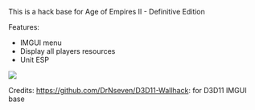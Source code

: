 This is a hack base for Age of Empires II - Definitive Edition

Features:
- IMGUI menu
- Display all players resources
- Unit ESP


![](aoe_de.gif)


Credits:
https://github.com/DrNseven/D3D11-Wallhack: for D3D11 IMGUI base